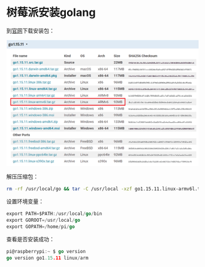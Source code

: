 # 树莓派安装golang

到[官网](https://golang.google.cn)下载安装包：

![go-armv6l](go-armv6l.png)

解压压缩包：

```sh
rm -rf /usr/local/go && tar -C /usr/local -xzf go1.15.11.linux-armv6l.tar.gz
```

设置环境变量：

```go
export PATH=$PATH:/usr/local/go/bin
export GOROOT=/usr/local/go
export GOPATH=/home/pi/go
```

查看是否安装成功：

```go
pi@raspberrypi:~ $ go version
go version go1.15.11 linux/arm
```
